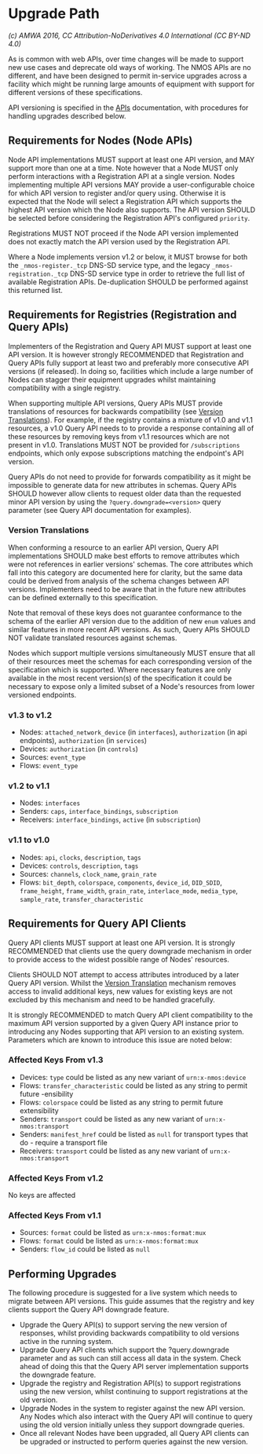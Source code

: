 # Upgrade Path

_(c) AMWA 2016, CC Attribution-NoDerivatives 4.0 International (CC BY-ND 4.0)_

As is common with web APIs, over time changes will be made to support new use cases and deprecate old ways of working. The NMOS APIs are no different, and have been designed to permit in-service upgrades across a facility which might be running large amounts of equipment with support for different versions of these specifications.

API versioning is specified in the [APIs](2.0.%20APIs.md) documentation, with procedures for handling upgrades described below.

## Requirements for Nodes (Node APIs)

Node API implementations MUST support at least one API version, and MAY support more than one at a time. Note however that a Node MUST only perform interactions with a Registration API at a single version. Nodes implementing multiple API versions MAY provide a user-configurable choice for which API version to register and/or query using. Otherwise it is expected that the Node will select a Registration API which supports the highest API version which the Node also supports. The API version SHOULD be selected before considering the Registration API's configured `priority`.

Registrations MUST NOT proceed if the Node API version implemented does not exactly match the API version used by the Registration API.

Where a Node implements version v1.2 or below, it MUST browse for both the `_nmos-register._tcp` DNS-SD service type, and the legacy `_nmos-registration._tcp` DNS-SD service type in order to retrieve the full list of available Registration APIs. De-duplication SHOULD be performed against this returned list.

## Requirements for Registries (Registration and Query APIs)

Implementers of the Registration and Query API MUST support at least one API version. It is however strongly RECOMMENDED that Registration and Query APIs fully support at least two and preferably more consecutive API versions (if released). In doing so, facilities which include a large number of Nodes can stagger their equipment upgrades whilst maintaining compatibility with a single registry.

When supporting multiple API versions, Query APIs MUST provide translations of resources for backwards compatibility (see [Version Translations](#version-translations)). For example, if the registry contains a mixture of v1.0 and v1.1 resources, a v1.0 Query API needs to to provide a response containing all of these resources by removing keys from v1.1 resources which are not present in v1.0. Translations MUST NOT be provided for `/subscriptions` endpoints, which only expose subscriptions matching the endpoint's API version.

Query APIs do not need to provide for forwards compatibility as it might be impossible to generate data for new attributes in schemas. Query APIs SHOULD however allow clients to request older data than the requested minor API version by using the `?query.downgrade=<version>` query parameter (see Query API documentation for examples).

### Version Translations

When conforming a resource to an earlier API version, Query API implementations SHOULD make best efforts to remove attributes which were not references in earlier versions' schemas. The core attributes which fall into this category are documented here for clarity, but the same data could be derived from analysis of the schema changes between API versions. Implementers need to be aware that in the future new attributes can be defined externally to this specification.

Note that removal of these keys does not guarantee conformance to the schema of the earlier API version due to the addition of new `enum` values and similar features in more recent API versions. As such, Query APIs SHOULD NOT validate translated resources against schemas.

Nodes which support multiple versions simultaneously MUST ensure that all of their resources meet the schemas for each corresponding version of the specification which is supported. Where necessary features are only available in the most recent version(s) of the specification it could be necessary to expose only a limited subset of a Node's resources from lower versioned endpoints.

### v1.3 to v1.2

- Nodes: `attached_network_device` (in `interfaces`), `authorization` (in api endpoints), `authorization` (in `services`)
- Devices: `authorization` (in `controls`)
- Sources: `event_type`
- Flows: `event_type`

### v1.2 to v1.1

- Nodes: `interfaces`
- Senders: `caps`, `interface_bindings`, `subscription`
- Receivers: `interface_bindings`, `active` (in `subscription`)

### v1.1 to v1.0

- Nodes: `api`, `clocks`, `description`, `tags`
- Devices: `controls`, `description`, `tags`
- Sources: `channels`, `clock_name`, `grain_rate`
- Flows: `bit_depth`, `colorspace`, `components`, `device_id`, `DID_SDID`, `frame_height`, `frame_width`, `grain_rate`, `interlace_mode`, `media_type`, `sample_rate`, `transfer_characteristic`

## Requirements for Query API Clients

Query API clients MUST support at least one API version. It is strongly RECOMMENDED that clients use the query downgrade mechanism in order to provide access to the widest possible range of Nodes' resources.

Clients SHOULD NOT attempt to access attributes introduced by a later Query API version. Whilst the [Version Translation](#version-translations) mechanism removes access to invalid additional keys, new values for existing keys are not excluded by this mechanism and need to be handled gracefully.

It is strongly RECOMMENDED to match Query API client compatibility to the maximum API version supported by a given Query API instance prior to introducing any Nodes supporting that API version to an existing system. Parameters which are known to introduce this issue are noted below:

### Affected Keys From v1.3

- Devices: `type` could be listed as any new variant of `urn:x-nmos:device`
- Flows: `transfer_characteristic` could be listed as any string to permit future -ensibility
- Flows: `colorspace` could be listed as any string to permit future extensibility
- Senders: `transport` could be listed as any new variant of `urn:x-nmos:transport`
- Senders: `manifest_href` could be listed as `null` for transport types that do - require a transport file
- Receivers: `transport` could be listed as any new variant of `urn:x-nmos:transport`

### Affected Keys From v1.2

No keys are affected

### Affected Keys From v1.1

- Sources: `format` could be listed as `urn:x-nmos:format:mux`
- Flows: `format` could be listed as `urn:x-nmos:format:mux`
- Senders: `flow_id` could be listed as `null`

## Performing Upgrades

The following procedure is suggested for a live system which needs to migrate between API versions. This guide assumes that the registry and key clients support the Query API downgrade feature.

- Upgrade the Query API(s) to support serving the new version of responses, whilst providing backwards compatibility to old versions active in the running system.
- Upgrade Query API clients which support the ?query.downgrade parameter and as such can still access all data in the system. Check ahead of doing this that the Query API server implementation supports the downgrade feature.
- Upgrade the registry and Registration API(s) to support registrations using the new version, whilst continuing to support registrations at the old version.
- Upgrade Nodes in the system to register against the new API version. Any Nodes which also interact with the Query API will continue to query using the old version initially unless they support downgrade queries.
- Once all relevant Nodes have been upgraded, all Query API clients can be upgraded or instructed to perform queries against the new version.
